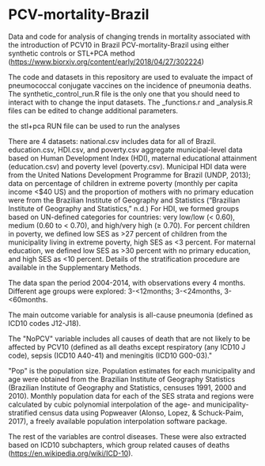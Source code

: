 # PCV-mortality-Brazil
Data and code for analysis of changing trends in mortality associated with the introduction of PCV10 in Brazil
PCV-mortality-Brazil using either synthetic controls or STL+PCA method (https://www.biorxiv.org/content/early/2018/04/27/302224)

The code and datasets in this repository are used to evaluate the impact of pneumococcal conjugate vaccines on the incidence of
pneumonia deaths. The synthetic_control_run.R file is the only one that you should need to interact with to change the input datasets. The _functions.r and _analysis.R files can be edited to change additional parameters.

the stl+pca RUN file can be used to run the analyses

There are 4 datasets: national.csv includes data for all of Brazil. education.csv, HDI.csv, and poverty.csv aggregate municipal-level data based on Human Development Index (HDI), maternal educational attainment (education.csv) and poverty level (poverty.csv). Municipal HDI data were from the United Nations Development Programme for Brazil (UNDP, 2013); data on percentage of children in extreme poverty (monthly per capita income <$40 US) and the proportion of mothers with no primary education were from the Brazilian Institute of Geography and Statistics (“Brazilian Institute of Geography and Statistics,” n.d.) For HDI, we formed groups based on UN-defined categories for countries: very low/low (< 0.60), medium (0.60 to < 0.70), and high/very high (≥ 0.70). For percent children in poverty, we defined low SES as >27 percent of children from the municipality living in extreme poverty, high SES as <3 percent. For maternal education, we defined low SES as >30 percent with no primary education, and high SES as <10 percent. Details of the stratification procedure are available in the Supplementary Methods. 

The data span the period 2004-2014, with observations every 4 months. Different age groups were explored: 3-<12months; 3-<24months, 
3-<60months.

The main outcome variable for analysis is all-cause pneumonia (defined as ICD10 codes J12-J18).

The "NoPCV" variable includes all causes of death that are not likely to be affected by PCV10 (defined as all deaths except 
respiratory (any ICD10 J code), sepsis (ICD10 A40-41) and meningitis (ICD10 G00-03)."

"Pop" is the population size. Population estimates for each municipality and age were obtained from the Brazilian 
Institute of Geography Statistics (Brazilian Institute of Geography and Statistics, censuses 1991, 2000 and 2010). 
Monthly population data for each of the SES strata and regions were calculated by cubic polynomial interpolation of 
the age- and municipality-stratified census data using Popweaver (Alonso, Lopez, & Schuck-Paim, 2017), a freely available 
population interpolation software package.

The rest of the variables are control diseases. These were also extracted based on ICD10 subchapters, which group 
related causes of deaths (https://en.wikipedia.org/wiki/ICD-10).
